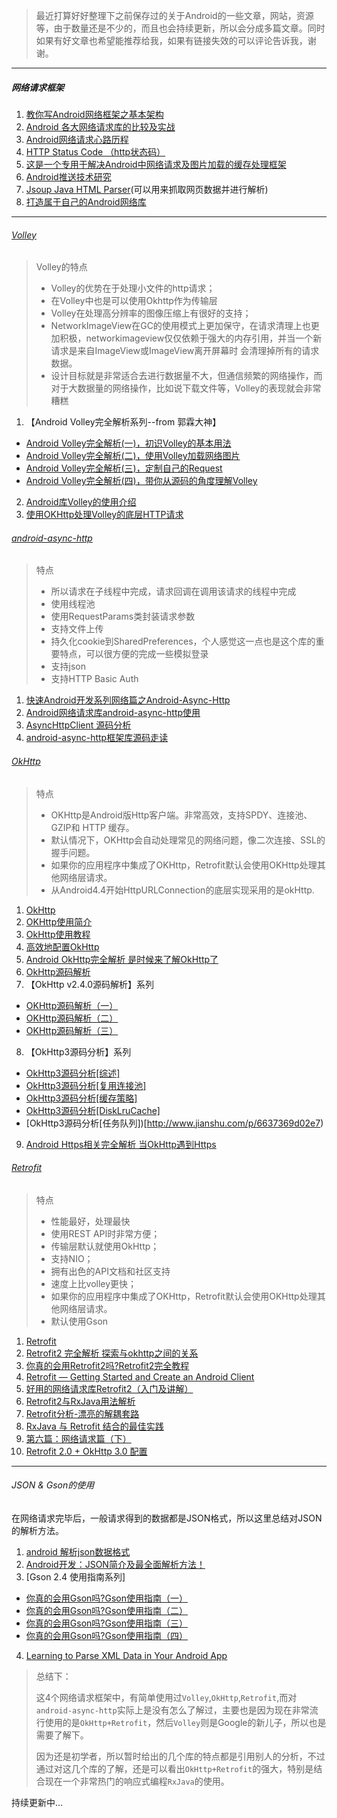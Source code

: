 > 最近打算好好整理下之前保存过的关于Android的一些文章，网站，资源等，由于数量还是不少的，而且也会持续更新，所以会分成多篇文章。同时如果有好文章也希望能推荐给我，如果有链接失效的可以评论告诉我，谢谢。

---
##### 网络请求框架
1. [教你写Android网络框架之基本架构](http://www.devtf.cn/?p=662)
2. [Android 各大网络请求库的比较及实战](http://android.jobbole.com/81564/)
3. [Android网络请求心路历程](http://www.jianshu.com/p/3141d4e46240?hmsr=toutiao.io&utm_medium=toutiao.io&utm_source=toutiao.io)
4. [HTTP Status Code （http状态码）](http://www.cnblogs.com/yzenet/archive/2013/04/07/3003470.html)
5. [这是一个专用于解决Android中网络请求及图片加载的缓存处理框架](https://github.com/LittleFriendsGroup/KakaCache)
6. [Android推送技术研究](http://www.jianshu.com/p/584707554ed7#)
7. [Jsoup Java HTML Parser](https://jsoup.org/)(可以用来抓取网页数据并进行解析)
8. [打造属于自己的Android网络库](http://www.jianshu.com/p/16736df632a1)

---

###### [Volley](https://android.googlesource.com/platform/frameworks/volley)
> Volley的特点
> 
> - Volley的优势在于处理小文件的http请求；
> - 在Volley中也是可以使用Okhttp作为传输层
> - Volley在处理高分辨率的图像压缩上有很好的支持；
> - NetworkImageView在GC的使用模式上更加保守，在请求清理上也更加积极，networkimageview仅仅依赖于强大的内存引用，并当一个新请求是来自ImageView或ImageView离开屏幕时 会清理掉所有的请求数据。
> - 设计目标就是非常适合去进行数据量不大，但通信频繁的网络操作，而对于大数据量的网络操作，比如说下载文件等，Volley的表现就会非常糟糕


1. 【Android Volley完全解析系列--from 郭霖大神】
- [Android Volley完全解析(一)，初识Volley的基本用法](http://blog.csdn.net/guolin_blog/article/details/17482095)
- [Android Volley完全解析(二)，使用Volley加载网络图片](http://blog.csdn.net/guolin_blog/article/details/17482165)
- [Android Volley完全解析(三)，定制自己的Request](http://blog.csdn.net/guolin_blog/article/details/17612763)
- [Android Volley完全解析(四)，带你从源码的角度理解Volley](http://blog.csdn.net/guolin_blog/article/details/17656437)

2. [Android库Volley的使用介绍](http://bxbxbai.github.io/2014/09/14/android-working-with-volley/)
3. [使用OKHttp处理Volley的底层HTTP请求](http://willyan.me/2013/06/01/volley-okhttp/)

###### [android-async-http](https://github.com/loopj/android-async-http)

> 特点
> - 所以请求在子线程中完成，请求回调在调用该请求的线程中完成
> - 使用线程池
> - 使用RequestParams类封装请求参数
> - 支持文件上传
> - 持久化cookie到SharedPreferences，个人感觉这一点也是这个库的重要特点，可以很方便的完成一些模拟登录
> - 支持json
> - 支持HTTP Basic Auth

1. [快速Android开发系列网络篇之Android-Async-Http](http://www.cnblogs.com/angeldevil/p/3729808.html)
2. [Android网络请求库android-async-http使用](http://www.open-open.com/lib/view/open1392780943038.html)
3. [AsyncHttpClient 源码分析](http://www.cnblogs.com/xiaoweiz/p/3918042.html)
4. [android-async-http框架库源码走读](http://blog.csdn.net/yanbober/article/details/45307739)

###### [OkHttp](https://github.com/square/okhttp)
> 特点
> - OKHttp是Android版Http客户端。非常高效，支持SPDY、连接池、GZIP和 HTTP 缓存。
> - 默认情况下，OKHttp会自动处理常见的网络问题，像二次连接、SSL的握手问题。
> - 如果你的应用程序中集成了OKHttp，Retrofit默认会使用OKHttp处理其他网络层请求。
> - 从Android4.4开始HttpURLConnection的底层实现采用的是okHttp.

1. [OkHttp](http://square.github.io/okhttp/)
2. [OKHttp使用简介](http://blog.csdn.net/chenzujie/article/details/46994073)
3. [OkHttp使用教程](http://www.jcodecraeer.com/a/anzhuokaifa/androidkaifa/2015/0106/2275.html)
4. [高效地配置OkHttp](http://www.devtf.cn/?p=1264)
5. [Android OkHttp完全解析 是时候来了解OkHttp了](http://blog.csdn.net/lmj623565791/article/details/47911083)
6. [OkHttp源码解析](http://frodoking.github.io/2015/03/12/android-okhttp/)
7. 【OkHttp v2.4.0源码解析】系列
- [OKHttp源码解析（一）](http://blog.csdn.net/chenzujie/article/details/47061095)
- [OKHttp源码解析（二）](http://blog.csdn.net/chenzujie/article/details/47093723)
- [OKHttp源码解析（三）](http://blog.csdn.net/chenzujie/article/details/47158645)
8. 【OkHttp3源码分析】系列
- [OkHttp3源码分析[综述]](http://www.jianshu.com/p/aad5aacd79bf)
- [OkHttp3源码分析[复用连接池]](http://www.jianshu.com/p/92a61357164b)
- [OkHttp3源码分析[缓存策略]](http://www.jianshu.com/p/9cebbbd0eeab)
- [OkHttp3源码分析[DiskLruCache]](http://www.jianshu.com/p/23b8aa490a6b)
- [OkHttp3源码分析[任务队列])[http://www.jianshu.com/p/6637369d02e7)
9. [Android Https相关完全解析 当OkHttp遇到Https](http://blog.csdn.net/lmj623565791/article/details/48129405)


###### [Retrofit](https://github.com/square/retrofit)

> 特点
> - 性能最好，处理最快
> - 使用REST API时非常方便；
> - 传输层默认就使用OkHttp；
> - 支持NIO；
> - 拥有出色的API文档和社区支持
> - 速度上比volley更快；
> - 如果你的应用程序中集成了OKHttp，Retrofit默认会使用OKHttp处理其他网络层请求。
> - 默认使用Gson

1. [Retrofit](https://square.github.io/retrofit/)
2. [Retrofit2 完全解析 探索与okhttp之间的关系](http://blog.csdn.net/lmj623565791/article/details/51304204)
3. [你真的会用Retrofit2吗?Retrofit2完全教程](http://www.jianshu.com/p/308f3c54abdd?hmsr=toutiao.io&utm_medium=toutiao.io&utm_source=toutiao.io)
4. [Retrofit — Getting Started and Create an Android Client](https://futurestud.io/blog/retrofit-getting-started-and-android-client)
5. [好用的网络请求库Retrofit2（入门及讲解）](http://blog.csdn.net/biezhihua/article/details/49232289)
6. [Retrofit2与RxJava用法解析](http://www.cxbiao.com/2016/05/14/Retrofit2%E4%B8%8ERxJava%E7%94%A8%E6%B3%95%E8%A7%A3%E6%9E%90/)
7. [Retrofit分析-漂亮的解耦套路](http://www.jianshu.com/p/45cb536be2f4)
8. [RxJava 与 Retrofit 结合的最佳实践](http://gank.io/post/56e80c2c677659311bed9841)
9. [第六篇：网络请求篇（下）](http://www.jianshu.com/p/4c0b9793d0b7)
10. [Retrofit 2.0 + OkHttp 3.0 配置](https://drakeet.me/retrofit-2-0-okhttp-3-0-config)

---
###### JSON & Gson的使用
  在网络请求完毕后，一般请求得到的数据都是JSON格式，所以这里总结对JSON的解析方法。

1. [android 解析json数据格式](http://www.cnblogs.com/tt_mc/archive/2011/01/04/1925327.html)
2. [Android开发：JSON简介及最全面解析方法！](http://www.jianshu.com/p/b87fee2f7a23)
3. [Gson 2.4 使用指南系列]
- [你真的会用Gson吗?Gson使用指南（一）](http://www.jianshu.com/p/e740196225a4)
- [你真的会用Gson吗?Gson使用指南（二）](http://www.jianshu.com/p/c88260adaf5e)
- [你真的会用Gson吗?Gson使用指南（三）](http://www.jianshu.com/p/0e40a52c0063)
- [你真的会用Gson吗?Gson使用指南（四）](http://www.jianshu.com/p/3108f1e44155)
4. [Learning to Parse XML Data in Your Android App](https://www.sitepoint.com/learning-to-parse-xml-data-in-your-android-app/)


> 总结下：
> 
> 这4个网络请求框架中，有简单使用过`Volley`,`OkHttp`,`Retrofit`,而对`android-async-http`实际上是没有怎么了解过，主要也是因为现在非常流行使用的是`OkHttp+Retrofit`，然后`Volley`则是Google的新儿子，所以也是需要了解下。
> 
> 因为还是初学者，所以暂时给出的几个库的特点都是引用别人的分析，不过通过对这几个库的了解，还是可以看出`OkHttp+Retrofit`的强大，特别是结合现在一个非常热门的响应式编程`RxJava`的使用。



持续更新中...

